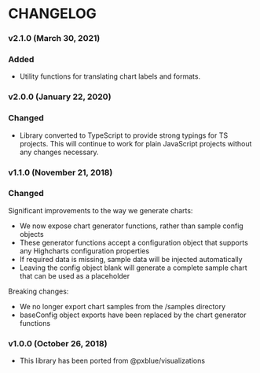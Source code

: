 # CHANGELOG

### v2.1.0 (March 30, 2021)

### Added

-   Utility functions for translating chart labels and formats.

### v2.0.0 (January 22, 2020)

### Changed

-   Library converted to TypeScript to provide strong typings for TS projects. This will continue to work for plain JavaScript projects without any changes necessary.

### v1.1.0 (November 21, 2018)

### Changed

Significant improvements to the way we generate charts:

-   We now expose chart generator functions, rather than sample config objects
-   These generator functions accept a configuration object that supports any Highcharts configuration properties
-   If required data is missing, sample data will be injected automatically
-   Leaving the config object blank will generate a complete sample chart that can be used as a placeholder

Breaking changes:

-   We no longer export chart samples from the /samples directory
-   baseConfig object exports have been replaced by the chart generator functions

### v1.0.0 (October 26, 2018)

-   This library has been ported from @pxblue/visualizations
